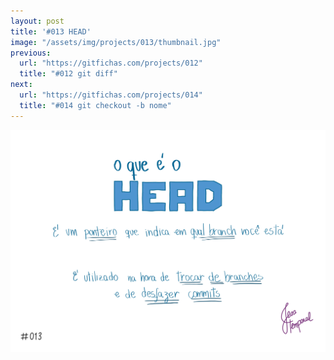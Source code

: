 ```yaml
---
layout: post
title: '#013 HEAD'
image: "/assets/img/projects/013/thumbnail.jpg"
previous:
  url: "https://gitfichas.com/projects/012"
  title: "#012 git diff"
next:
  url: "https://gitfichas.com/projects/014"
  title: "#014 git checkout -b nome"
---
```


<img alt="O que é o HEAD? um ponteiro para indicar em qual branch você está" src="/assets/img/projects/013/full.jpg">